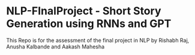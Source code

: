 # NLP-FInalProject - Short Story Generation using RNNs and GPT
This Repo is for the assessment of the final project in NLP by Rishabh Raj, Anusha Kalbande and Aakash Mahesha
